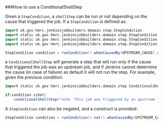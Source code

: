 ###How to use a ConditionalShellStep
 
 Given a `StepCondition`, a `shellStep` can be run or not depending on the cause that triggered the job.
 If a `StepCondition` is defined as:
 
 ```groovy
import uk.gov.hmrc.jenkinsjobbuilders.domain.step.StepCondition
import static uk.gov.hmrc.jenkinsjobbuilders.domain.step.StepCondition.runCondition
import static uk.gov.hmrc.jenkinsjobbuilders.domain.step.StepCondition.Behaviour.DONT_RUN
import static uk.gov.hmrc.jenkinsjobbuilders.domain.step.StepCondition.Cause.UPSTREAM_CAUSE

StepCondition condition = runCondition().whenCausedBy(UPSTREAM_CAUSE).andIfFailure(DONT_RUN)
```

a `ConditionalShellStep` will generate a step that will run only if the cause that triggered the job was an upstream job, and if Jenkins cannot determine the cause (in case of failure) as default it will not run the step.
For example, given the previous condition:

```groovy
import static uk.gov.hmrc.jenkinsjobbuilders.domain.step.ConditionalShellStep.conditionalShellStep

if(condition.isSet)
    conditionalShellStep("echo 'This job was triggered by an upstream job'", condition)
```

A `StepCondition` can also be negated, and a construct is provided:
```groovy
StepCondition condition = runCondition().not().whenCausedBy(UPSTREAM_CAUSE).andIfFailure(DONT_RUN)
```